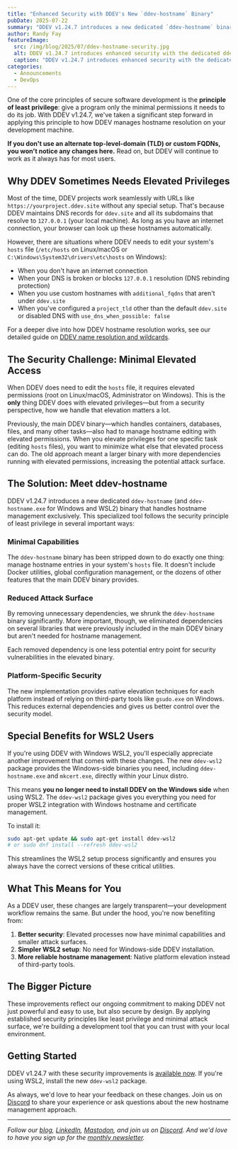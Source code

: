 ```yaml
---
title: "Enhanced Security with DDEV's New `ddev-hostname` Binary"
pubDate: 2025-07-22
summary: "DDEV v1.24.7 introduces a new dedicated `ddev-hostname` binary that improves security by minimizing elevated privileges and simplifies WSL2 setup with the new ddev-wsl2 package."
author: Randy Fay
featureImage:
  src: /img/blog/2025/07/ddev-hostname-security.jpg
  alt: DDEV v1.24.7 introduces enhanced security with the dedicated ddev-hostname binary
  caption: "DDEV v1.24.7 introduces enhanced security with the dedicated ddev-hostname binary"
categories:
  - Announcements
  - DevOps
---
```


One of the core principles of secure software development is the **principle of least privilege**: give a program only the minimal permissions it needs to do its job. With DDEV v1.24.7, we've taken a significant step forward in applying this principle to how DDEV manages hostname resolution on your development machine.

**If you don't use an alternate top-level-domain (TLD) or custom FQDNs, you won't notice any changes here.** Read on, but DDEV will continue to work as it always has for most users.

## Why DDEV Sometimes Needs Elevated Privileges

Most of the time, DDEV projects work seamlessly with URLs like `https://yourproject.ddev.site` without any special setup. That's because DDEV maintains DNS records for `ddev.site` and all its subdomains that resolve to `127.0.0.1` (your local machine). As long as you have an internet connection, your browser can look up these hostnames automatically.

However, there are situations where DDEV needs to edit your system's `hosts` file (`/etc/hosts` on Linux/macOS or `C:\Windows\System32\drivers\etc\hosts` on Windows):

- When you don't have an internet connection
- When your DNS is broken or blocks `127.0.0.1` resolution (DNS rebinding protection)
- When you use custom hostnames with `additional_fqdns` that aren't under `ddev.site`
- When you've configured a `project_tld` other than the default `ddev.site` or disabled DNS with `use_dns_when_possible: false`

For a deeper dive into how DDEV hostname resolution works, see our detailed guide on [DDEV name resolution and wildcards](ddev-name-resolution-wildcards.md).

## The Security Challenge: Minimal Elevated Access

When DDEV does need to edit the `hosts` file, it requires elevated permissions (root on Linux/macOS, Administrator on Windows). This is the **only** thing DDEV does with elevated privileges—but from a security perspective, how we handle that elevation matters a lot.

Previously, the main DDEV binary—which handles containers, databases, files, and many other tasks—also had to manage hostname editing with elevated permissions. When you elevate privileges for one specific task (editing `hosts` files), you want to minimize what else that elevated process can do. The old approach meant a larger binary with more dependencies running with elevated permissions, increasing the potential attack surface.

## The Solution: Meet ddev-hostname

DDEV v1.24.7 introduces a new dedicated `ddev-hostname` (and `ddev-hostname.exe` for Windows and WSL2) binary that handles hostname management exclusively. This specialized tool follows the security principle of least privilege in several important ways:

### Minimal Capabilities

The `ddev-hostname` binary has been stripped down to do exactly one thing: manage hostname entries in your system's `hosts` file. It doesn't include Docker utilities, global configuration management, or the dozens of other features that the main DDEV binary provides.

### Reduced Attack Surface

By removing unnecessary dependencies, we shrunk the `ddev-hostname` binary significantly. More important, though, we eliminated dependencies on several libraries that were previously included in the main DDEV binary but aren't needed for hostname management.

Each removed dependency is one less potential entry point for security vulnerabilities in the elevated binary.

### Platform-Specific Security

The new implementation provides native elevation techniques for each platform instead of relying on third-party tools like `gsudo.exe` on Windows. This reduces external dependencies and gives us better control over the security model.

## Special Benefits for WSL2 Users

If you're using DDEV with Windows WSL2, you'll especially appreciate another improvement that comes with these changes. The new `ddev-wsl2` package provides the Windows-side binaries you need, including `ddev-hostname.exe` and `mkcert.exe`, directly within your Linux distro.

This means **you no longer need to install DDEV on the Windows side** when using WSL2. The `ddev-wsl2` package gives you everything you need for proper WSL2 integration with Windows hostname and certificate management.

To install it:

```bash
sudo apt-get update && sudo apt-get install ddev-wsl2
# or sudo dnf install --refresh ddev-wsl2
```

This streamlines the WSL2 setup process significantly and ensures you always have the correct versions of these critical utilities.

## What This Means for You

As a DDEV user, these changes are largely transparent—your development workflow remains the same. But under the hood, you're now benefiting from:

1. **Better security**: Elevated processes now have minimal capabilities and smaller attack surfaces.
2. **Simpler WSL2 setup**: No need for Windows-side DDEV installation.
3. **More reliable hostname management**: Native platform elevation instead of third-party tools.

## The Bigger Picture

These improvements reflect our ongoing commitment to making DDEV not just powerful and easy to use, but also secure by design. By applying established security principles like least privilege and minimal attack surface, we're building a development tool that you can trust with your local environment.

## Getting Started

DDEV v1.24.7 with these security improvements is [available now](https://github.com/ddev/ddev/releases). If you're using WSL2, install the new `ddev-wsl2` package.

As always, we'd love to hear your feedback on these changes. Join us on [Discord](/s/discord) to share your experience or ask questions about the new hostname management approach.

---

*Follow our [blog](https://ddev.com/blog/), [LinkedIn](https://www.linkedin.com/company/ddev-foundation), [Mastodon](https://fosstodon.org/@ddev), and join us on [Discord](/s/discord). And we'd love to have you sign up for the [monthly newsletter](/newsletter).*
